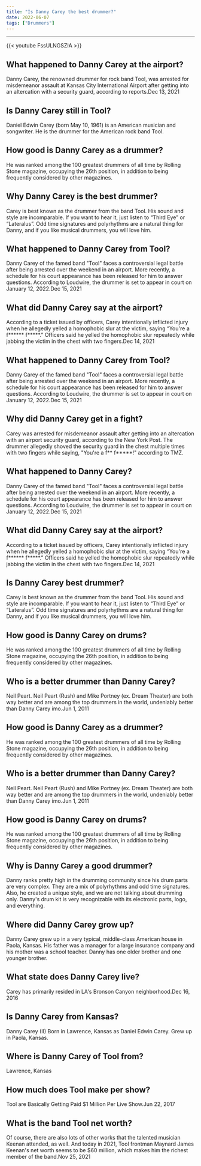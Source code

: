 ```yaml
---
title: "Is Danny Carey the best drummer?"
date: 2022-06-07
tags: ["Drummers"]
---
```


---
{{< youtube FssULNGSZIA >}}
## What happened to Danny Carey at the airport?
Danny Carey, the renowned drummer for rock band Tool, was arrested for misdemeanor assault at Kansas City International Airport after getting into an altercation with a security guard, according to reports.Dec 13, 2021

## Is Danny Carey still in Tool?
Daniel Edwin Carey (born May 10, 1961) is an American musician and songwriter. He is the drummer for the American rock band Tool.

## How good is Danny Carey as a drummer?
He was ranked among the 100 greatest drummers of all time by Rolling Stone magazine, occupying the 26th position, in addition to being frequently considered by other magazines.

## Why Danny Carey is the best drummer?
Carey is best known as the drummer from the band Tool. His sound and style are incomparable. If you want to hear it, just listen to “Third Eye” or “Lateralus”. Odd time signatures and polyrhythms are a natural thing for Danny, and if you like musical drummers, you will love him.

## What happened to Danny Carey from Tool?
Danny Carey of the famed band "Tool" faces a controversial legal battle after being arrested over the weekend in an airport. More recently, a schedule for his court appearance has been released for him to answer questions. According to Loudwire, the drummer is set to appear in court on January 12, 2022.Dec 15, 2021

## What did Danny Carey say at the airport?
According to a ticket issued by officers, Carey intentionally inflicted injury when he allegedly yelled a homophobic slur at the victim, saying “You're a f****** f*****.” Officers said he yelled the homophobic slur repeatedly while jabbing the victim in the chest with two fingers.Dec 14, 2021

## What happened to Danny Carey from Tool?
Danny Carey of the famed band "Tool" faces a controversial legal battle after being arrested over the weekend in an airport. More recently, a schedule for his court appearance has been released for him to answer questions. According to Loudwire, the drummer is set to appear in court on January 12, 2022.Dec 15, 2021

## Why did Danny Carey get in a fight?
Carey was arrested for misdemeanor assault after getting into an altercation with an airport security guard, according to the New York Post. The drummer allegedly shoved the security guard in the chest multiple times with two fingers while saying, "You're a f** f*****!" according to TMZ.

## What happened to Danny Carey?
Danny Carey of the famed band "Tool" faces a controversial legal battle after being arrested over the weekend in an airport. More recently, a schedule for his court appearance has been released for him to answer questions. According to Loudwire, the drummer is set to appear in court on January 12, 2022.Dec 15, 2021

## What did Danny Carey say at the airport?
According to a ticket issued by officers, Carey intentionally inflicted injury when he allegedly yelled a homophobic slur at the victim, saying “You're a f****** f*****.” Officers said he yelled the homophobic slur repeatedly while jabbing the victim in the chest with two fingers.Dec 14, 2021

## Is Danny Carey best drummer?
Carey is best known as the drummer from the band Tool. His sound and style are incomparable. If you want to hear it, just listen to “Third Eye” or “Lateralus”. Odd time signatures and polyrhythms are a natural thing for Danny, and if you like musical drummers, you will love him.

## How good is Danny Carey on drums?
He was ranked among the 100 greatest drummers of all time by Rolling Stone magazine, occupying the 26th position, in addition to being frequently considered by other magazines.

## Who is a better drummer than Danny Carey?
Neil Peart. Neil Peart (Rush) and Mike Portney (ex. Dream Theater) are both way better and are among the top drummers in the world, undeniably better than Danny Carey imo.Jun 1, 2011

## How good is Danny Carey as a drummer?
He was ranked among the 100 greatest drummers of all time by Rolling Stone magazine, occupying the 26th position, in addition to being frequently considered by other magazines.

## Who is a better drummer than Danny Carey?
Neil Peart. Neil Peart (Rush) and Mike Portney (ex. Dream Theater) are both way better and are among the top drummers in the world, undeniably better than Danny Carey imo.Jun 1, 2011

## How good is Danny Carey on drums?
He was ranked among the 100 greatest drummers of all time by Rolling Stone magazine, occupying the 26th position, in addition to being frequently considered by other magazines.

## Why is Danny Carey a good drummer?
Danny ranks pretty high in the drumming community since his drum parts are very complex. They are a mix of polyrhythms and odd time signatures. Also, he created a unique style, and we are not talking about drumming only. Danny's drum kit is very recognizable with its electronic parts, logo, and everything.

## Where did Danny Carey grow up?
Danny Carey grew up in a very typical, middle-class American house in Paola, Kansas. His father was a manager for a large insurance company and his mother was a school teacher. Danny has one older brother and one younger brother.

## What state does Danny Carey live?
Carey has primarily resided in LA's Bronson Canyon neighborhood.Dec 16, 2016

## Is Danny Carey from Kansas?
Danny Carey (II) Born in Lawrence, Kansas as Daniel Edwin Carey. Grew up in Paola, Kansas.

## Where is Danny Carey of Tool from?
Lawrence, Kansas

## How much does Tool make per show?
Tool are Basically Getting Paid $1 Million Per Live Show.Jun 22, 2017

## What is the band Tool net worth?
Of course, there are also lots of other works that the talented musician Keenan attended, as well. And today in 2021, Tool frontman Maynard James Keenan's net worth seems to be $60 million, which makes him the richest member of the band.Nov 25, 2021

